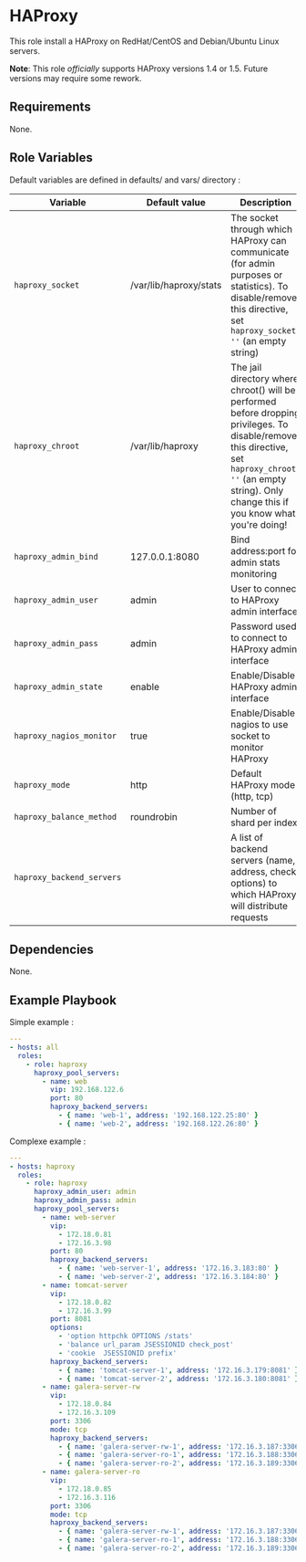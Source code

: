 # HAProxy

This role install a HAProxy on RedHat/CentOS and Debian/Ubuntu Linux servers.

**Note**: This role _officially_ supports HAProxy versions 1.4 or 1.5. Future versions may require some rework.

## Requirements

None.

## Role Variables

Default variables are defined in defaults/ and vars/ directory :

| Variable | Default value | Description |
| -------- | ------------- | ----------- |
| `haproxy_socket` | /var/lib/haproxy/stats | The socket through which HAProxy can communicate (for admin purposes or statistics). To disable/remove this directive, set `haproxy_socket: ''` (an empty string) |
| `haproxy_chroot` | /var/lib/haproxy | The jail directory where chroot() will be performed before dropping privileges. To disable/remove this directive, set `haproxy_chroot: ''` (an empty string). Only change this if you know what you're doing!  |
| `haproxy_admin_bind` | 127.0.0.1:8080 | Bind address:port for admin stats monitoring |
| `haproxy_admin_user` | admin | User to connect to HAProxy admin interface |
| `haproxy_admin_pass` | admin | Password used to connect to HAProxy admin interface |
| `haproxy_admin_state` | enable | Enable/Disable HAProxy admin interface |
| `haproxy_nagios_monitor` | true | Enable/Disable nagios to use socket to monitor HAProxy |
| `haproxy_mode` | http | Default HAProxy mode (http, tcp) |
| `haproxy_balance_method` | roundrobin | Number of shard per index |
| `haproxy_backend_servers` |  | A list of backend servers (name, address, check options) to which HAProxy will distribute requests |

## Dependencies

None.

## Example Playbook

Simple example :

```YAML
---
- hosts: all
  roles:
    - role: haproxy
      haproxy_pool_servers:
        - name: web
          vip: 192.168.122.6
          port: 80
          haproxy_backend_servers: 
            - { name: 'web-1', address: '192.168.122.25:80' }
            - { name: 'web-2', address: '192.168.122.26:80' }
```

Complexe example :

```YAML
---
- hosts: haproxy
  roles:
    - role: haproxy
      haproxy_admin_user: admin
      haproxy_admin_pass: admin
      haproxy_pool_servers:
        - name: web-server
          vip:
            - 172.18.0.81
            - 172.16.3.98
          port: 80
          haproxy_backend_servers: 
            - { name: 'web-server-1', address: '172.16.3.183:80' }
            - { name: 'web-server-2', address: '172.16.3.184:80' }
        - name: tomcat-server
          vip:
            - 172.18.0.82
            - 172.16.3.99
          port: 8081
          options:
            - 'option httpchk OPTIONS /stats'
            - 'balance url_param JSESSIONID check_post'
            - 'cookie  JSESSIONID prefix'
          haproxy_backend_servers: 
            - { name: 'tomcat-server-1', address: '172.16.3.179:8081' }
            - { name: 'tomcat-server-2', address: '172.16.3.180:8081' }
        - name: galera-server-rw
          vip:
            - 172.18.0.84
            - 172.16.3.109
          port: 3306
          mode: tcp
          haproxy_backend_servers: 
            - { name: 'galera-server-rw-1', address: '172.16.3.187:3306', options: 'check port 9200' }
            - { name: 'galera-server-ro-1', address: '172.16.3.188:3306', options: 'check port 9200 backup' }
            - { name: 'galera-server-ro-2', address: '172.16.3.189:3306', options: 'check port 9200 backup' }
        - name: galera-server-ro
          vip:
            - 172.18.0.85
            - 172.16.3.116
          port: 3306
          mode: tcp
          haproxy_backend_servers: 
            - { name: 'galera-server-rw-1', address: '172.16.3.187:3306', options: 'check port 9200 backup' }
            - { name: 'galera-server-ro-1', address: '172.16.3.188:3306', options: 'check port 9200' }
            - { name: 'galera-server-ro-2', address: '172.16.3.189:3306', options: 'check port 9200' }
```
